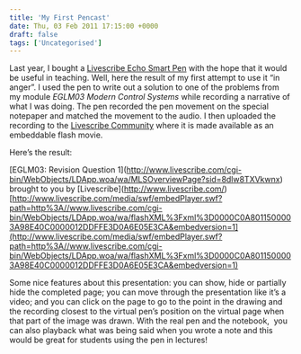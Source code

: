 ```yaml
---
title: 'My First Pencast'
date: Thu, 03 Feb 2011 17:15:00 +0000
draft: false
tags: ['Uncategorised']
---
```


Last year, I bought a [Livescribe Echo Smart Pen](http://www.livescribe.com/uk/smartpen/echo/) with the hope that it would be useful in teaching. Well, here the result of my first attempt to use it “in anger”. I used the pen to write out a solution to one of the problems from my module _EGLM03 Modern Control Systems_ while recording a narrative of what I was doing. The pen recorded the pen movement on the special notepaper and matched the movement to the audio. I then uploaded the recording to the [Livescribe Community](http://www.livescribe.com/cgi-bin/WebObjects/LDApp.woa/wa/CommunityOverviewPage) where it is made available as an embeddable flash movie.

Here’s the result:

\[EGLM03: Revision Question 1\](http://www.livescribe.com/cgi-bin/WebObjects/LDApp.woa/wa/MLSOverviewPage?sid=8dlw8TXVkwnx) brought to you by \[Livescribe\](http://www.livescribe.com/) [http://www.livescribe.com/media/swf/embedPlayer.swf?path=http%3A//www.livescribe.com/cgi-bin/WebObjects/LDApp.woa/wa/flashXML%3Fxml%3D0000C0A8011500003A98E40C0000012DDFFE3D0A6E05E3CA&embedversion=1](http://www.livescribe.com/media/swf/embedPlayer.swf?path=http%3A//www.livescribe.com/cgi-bin/WebObjects/LDApp.woa/wa/flashXML%3Fxml%3D0000C0A8011500003A98E40C0000012DDFFE3D0A6E05E3CA&embedversion=1)

Some nice features about this presentation: you can show, hide or partially hide the completed page; you can move through the presentation like it’s a video; and you can click on the page to go to the point in the drawing and the recording closest to the virtual pen’s position on the virtual page when that part of the image was drawn. With the real pen and the notebook,  you can also playback what was being said when you wrote a note and this would be great for students using the pen in lectures!